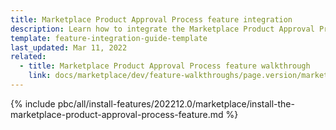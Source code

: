 ```yaml
---
title: Marketplace Product Approval Process feature integration
description: Learn how to integrate the Marketplace Product Approval Process feature into a Spryker project.
template: feature-integration-guide-template
last_updated: Mar 11, 2022
related:
  - title: Marketplace Product Approval Process feature walkthrough
    link: docs/marketplace/dev/feature-walkthroughs/page.version/marketplace-product-approval-process-feature-walkthrough.html
---
```


{% include pbc/all/install-features/202212.0/marketplace/install-the-marketplace-product-approval-process-feature.md %} <!-- To edit, see /_includes/pbc/all/install-features/202212.0/marketplace/install-the-marketplace-product-approval-process-feature.md -->
